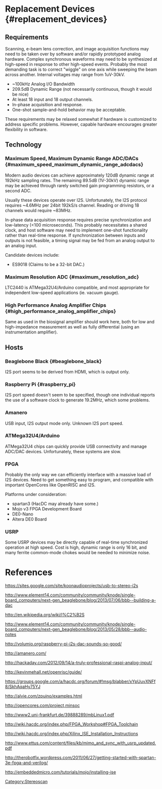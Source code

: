 # Replacement Devices {#replacement_devices}

## Requirements

Scanning, e-beam lens correction, and image acquisition functions may
need to be taken over by software and/or rapidly prototyped analog
hardware. Complex synchronous waveforms may need to be synthesized at
high-speed in response to other high-speed events. Probably the most
demanding task is to correct "wiggle" on one axis while sweeping the
beam across another. Internal voltages may range from 1uV-30kV.

-   \~100kHz Analog I/O Bandwidth
-   209.5dB Dynamic Range (not necessarily continuous, though it would
    be nice)
-   At least 18 input and 18 output channels.
-   In-phase acquisition and response.
-   One-shot sample-and-hold behavior may be acceptable.

These requirements may be relaxed somewhat if hardware is customized to
address specific problems. However, capable hardware encourages greater
flexibility in software.

## Technology

### Maximum Speed, Maximum Dynamic Range ADC/DACs {#maximum_speed_maximum_dynamic_range_adcdacs}

Modern audio devices can achieve approximately 120dB dynamic range at
192kHz sampling rates. The remaining 89.5dB (1V-30kV) dynamic range may
be achieved through rarely switched gain programming resistors, or a
second ADC.

Usually these devices operate over I2S. Unfortunately, the I2S protocol
requires \~4.6MHz per 24bit 192kS/s channel. Reading or driving 18
channels would require \~83MHz.

In-phase data acquisition response requires precise synchronization and
low-latency (\<100 microseconds). This probably necessitates a shared
clock, and host software may need to implement one-shot functionality
rather than real-time response. If synchronization between inputs and
outputs is not feasible, a timing signal may be fed from an analog
output to an analog input.

Candidate devices include:

-   ES9018 (Claims to be a 32-bit DAC.)

### Maximum Resolution ADC {#maximum_resolution_adc}

LTC2440 is ATMega32U4/Arduino compatible, and most appropriate for
independent low-speed applications (ie. vacuum gauge).

### High Performance Analog Amplifier Chips {#high_performance_analog_amplifier_chips}

Same as used in the biosignal amplifier should work here, both for low
and high-impedance measurement as well as fully differential (using an
instrumentation amplifier).

## Hosts

### Beaglebone Black {#beaglebone_black}

I2S port seems to be derived from HDMI, which is output only.

### Raspberry Pi {#raspberry_pi}

I2S port speed doesn't seem to be specified, though one individual
reports the use of a software clock to generate 19.2MHz, which some
problems.

### Amanero

USB input, I2S output mode only. Unknown I2S port speed.

### ATMega32U4/Arduino

ATMega32U4 chips can quickly provide USB connectivity and manage ADC/DAC
devices. Unfortunately, these systems are slow.

### FPGA

Probably the only way we can efficiently interface with a massive load
of I2S devices. Need to get something easy to program, and compatible
with important OpenCores like OpenRISC and I2S.

Platforms under consideration:

-   spartan3 (HacDC may already have some.)
-   Mojo v3 FPGA Development Board
-   DE0-Nano
-   Altera DE0 Board

### USRP

Some USRP devices may be directly capable of real-time synchronized
operation at high speed. Cost is high, dynamic range is only 16 bit, and
many ferrite common-mode chokes would be needed to minimize noise.

# References

<https://sites.google.com/site/koonaudioprojects/usb-to-stereo-i2s>

<http://www.element14.com/community/community/knode/single-board_computers/next-gen_beaglebone/blog/2013/07/06/bbb--building-a-dac>

<http://en.wikipedia.org/wiki/I%C2%B2S>

<http://www.element14.com/community/community/knode/single-board_computers/next-gen_beaglebone/blog/2013/05/28/bbb--audio-notes>

<http://volumio.org/raspberry-pi-i2s-dac-sounds-so-good/>

<http://amanero.com/>

<http://hackaday.com/2012/09/14/a-truly-professional-raspi-analog-input/>

<http://kevinmehall.net/openrisc/guide/>

<https://groups.google.com/a/hacdc.org/forum/#!msg/blabber/xYpUuvXNFf8/SkhAqaHy75YJ>

<http://alvie.com/zpuino/examples.html>

<http://opencores.com/project,minsoc>

<http://www2.uni-frankfurt.de/39888289/mbLinux1.pdf>

<http://wiki.hacdc.org/index.php/FPGA_Workshop#FPGA_Toolchain>

<http://wiki.hacdc.org/index.php/Xilinx_ISE_Installation_Instructions>

<http://www.ettus.com/content/files/kb/mimo_and_sync_with_usrp_updated.pdf>

<http://therobotfix.wordpress.com/2011/06/27/getting-started-with-spartan-3e-fpga-and-verilog/>

<http://embeddedmicro.com/tutorials/mojo/installing-ise>

[Category:Stereoscan](Category:Stereoscan)
